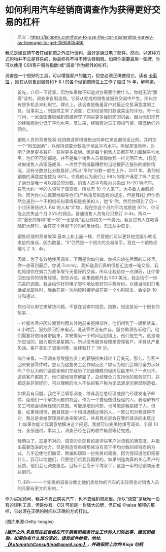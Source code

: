 # 如何利用汽车经销商调查作为获得更好交易的杠杆

> 原文：<https://jalopnik.com/how-to-use-the-car-dealership-survey-as-leverage-to-get-1595835486>

我总是建议购车者在经销商之外进行谈判，最好是通过电子邮件。然而，以这种方式购物并不总是容易的，你最终将不得不拜访经销商。如果你需要最后一张牌，你可以使用 CSI(客户服务指数)或“调查”作为额外的杠杆。



调查是一个很好的工具，可以增强客户的能力，但您必须正确使用它。读者 [卡莉拉](http://khalela.kinja.com/) ，她在从销售到服务和 F & I 的各个经销商岗位上工作了超过 15 年，解释道。-

> 首先，介绍一下背景，因为如果你不知道对方需要你做什么，你就无法“赢得”谈判。调查来自制造商。它将从完成的销售或服务交易中产生。所以你有很多机会来利用它。理论上，该调查是衡量客户对最近交易满意度的工具，但事实上，制造商主宰了调查，它对经销商扣款或奖金的评分。有一段时间，一家全国连锁经销商被剥夺了购买更多经销商的机会，因为他们现有的经销商得分低于平均水平。反过来，经销商对员工颐指气使，降低他们的佣金。
> 
> 销售人员的背景故事:经销商通常根据售出的单位来设置佣金比例，并附加一个“附加因素”，以保持调查分数高于地区平均水平。听起来很简单，对吧？满足更多客户，获得更多报酬。但是每个销售人员都在努力超越平均水平。他们不可能都是。并不是每个销售人员都像你我一样光明正大。(我见过向销售人员家庭成员、一次性手机或最糟糕的当地披萨店报告的销售情况，没有分数总比分数低好。)所以“平均”分数一直在上升，2011 年，我的经销商的满意度指数为 98%。你真的认为我们让 98%的客户满意了吗？变成了满分是唯一可以接受的分数。销售人员平均每月只卖出 15-20 辆汽车。只有大约一半的人填写了调查表，所以有 10 个人来了。大多数人会照顾你，因为你小心翼翼地指导他们(严格违反制造商的规定，但是拜托),但你仍然会遇到一个不相信任何事情都是完美的人，他“9”你。然后你得到了另一个讨厌等待进入 F&I 的人和“8”你，现在你这个月的平均成绩是 97%。你可能会损失这个月 25%的佣金。普通销售人员每月只预订 3-4k，所以一次“漫长的等待”和一次“一无是处”会让你损失一千美元。我见过有人在喝得酩酊大醉时，会在这个月剩下的时间里休假。无法从中恢复。
> 
> 销售经理的背景故事:基本上和上面一样，尽管他们可以更好地克服小吹毛求疵的废话，因为数量。“5”仍然是一个很大的交易杀手。现在一个销售经理亏了 3、4k。

> 因此，为了有效地使用调查，下面是你如何做。你把它放在后面的口袋里。你一直等到最后。你说:Tommy，我知道我们真的很接近达成一笔交易，我也知道你在努力为我争取今天最好的交易，所以让我给你一点弹药，让你带回去给你的销售经理。你告诉他，如果他额外出 500 美元，我会给你一份完美的调查。我会给你好的电子邮件地址和好的手机号码，以便当他们打电话或发邮件时，我会在第一次响铃时接听或在第一个小时回复。会全是 10 分和通过。
> 
> 你也可以用它来解决问题。不要在调查中抱怨。抱歉，但这是另一个很长的故事....
> 
> 一位服务客户因长期预约而从外地前来更换部件。他们得到了一辆租赁车，6 小时后，服务顾问打来电话，说该零件没有库存。服务助理告诉他们，他们需要将借用者带回来，并安排另一个时间回到镇上。他们很生气，这是理所应当的。因为那天是星期六，所以没有服务经理来管理客户。冲锋队严重失误。客户拿到了调查问卷，给体验打了 38 分。
> 
> 综合来看，一项调查导致服务员工的薪酬损失超过 1 万美元。那么，当客户回来安装零件时，您认为这些员工会作何反应？你认为他们会竭尽全力示好吗？你认为他们会感谢他们在经历了如此糟糕的经历后回来吗？一点也不。这些客户都跑了。他们被经销商解雇了。总经理全力支持他的服务部门，并把这些非常好的、可以理解的令人不快的客户称为无法满足的麻烦制造者。
> 
> 如果我有问题，我绝不会填写调查，除非我给总经理或部门经理发电子邮件，给他们一个解决问题的机会。作为一个曾经做过经理的人，我理解有时员工可能会误解经理的意图。可能是培训问题，也可能是我招错了人。但是，如果我相信，而且我是一个相当通情达理的人，一家公司对我做得不对，我总是会给管理层机会来解决它，并且我总是会在我的请求的末尾加上:如果你能让我满意地解决这个问题，我就可以完美地填写调查。全部 10 分，全部通过。事实上，调查已经在我的收件箱里等待完成。
> 
> 我明白了。这是不对的。调查的全部目的是评估客户对流程的满意度，并指出需要改进的地方。但是制造商束缚那些没有高于平均分数的经销商的方式，几乎迫使他们撒谎、欺骗和窃取一份完美的调查。因为我知道他们需要什么，我可以给他们，只要他们给我我需要的。如果制造商真的关心客户的反馈，他们会让调查匿名，目标不会高于平均水平，这是一半的经销商无法达到的。
> 
> TL:DR——一个完美的调查分数比他们卖给你的汽车的实际佣金对销售人员的月薪有更大的影响。"

作为买家顾问，我并不真正购买汽车，也不去经销商那里。所以“调查”是我唯一没有的谈判工具，但是你有。CSI 可能是一张强大的牌，但正如 Khalea 解释的那样，它必须在正确的时间以正确的方式打出。

(图片来源:Getty Images)

***(展厅之外:来自现在或曾经在汽车销售和服务行业工作的人们的故事、建议和经验。如果你有什么想分享的，请发邮件给我，地址:***[***【AutomatchConsulting@gmail.com】***](mailto:AutomatchConsulting@gmail.com)***，并确保附上你的 Kinja 句柄***